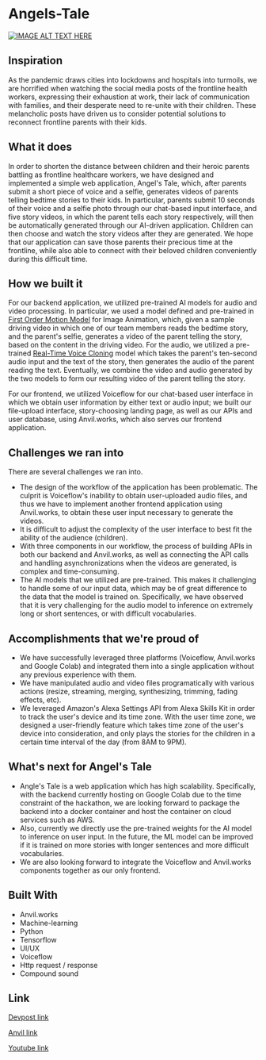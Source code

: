 # Angels-Tale

[![IMAGE ALT TEXT HERE](https://img.youtube.com/vi/j24nOpfk6VY/default.jpg)](https://www.youtube.com/watch?v=j24nOpfk6VY)

## Inspiration
As the pandemic draws cities into lockdowns and hospitals into turmoils, we are horrified when watching the social media posts of the frontline health workers, expressing their exhaustion at work, their lack of communication with families, and their desperate need to re-unite with their children. These melancholic posts have driven us to consider potential solutions to reconnect frontline parents with their kids.

## What it does
In order to shorten the distance between children and their heroic parents battling as frontline healthcare workers, we have designed and implemented a simple web application, Angel's Tale, which, after parents submit a short piece of voice and a selfie, generates videos of parents telling bedtime stories to their kids. In particular, parents submit 10 seconds of their voice and a selfie photo through our chat-based input interface, and five story videos, in which the parent tells each story respectively, will then be automatically generated through our AI-driven application. Children can then choose and watch the story videos after they are generated. We hope that our application can save those parents their precious time at the frontline, while also able to connect with their beloved children conveniently during this difficult time.

## How we built it
For our backend application, we utilized pre-trained AI models for audio and video processing. In particular, we used a model defined and pre-trained in [First Order Motion Model](https://github.com/AliaksandrSiarohin/first-order-model) for Image Animation, which, given a sample driving video in which one of our team members reads the bedtime story, and the parent's selfie, generates a video of the parent telling the story, based on the content in the driving video. For the audio, we utilized a pre-trained [Real-Time Voice Cloning](https://github.com/CorentinJ/Real-Time-Voice-Cloning?utm_source=mybridge&utm_medium=blog&utm_campaign=read_more) model which takes the parent's ten-second audio input and the text of the story, then generates the audio of the parent reading the text. Eventually, we combine the video and audio generated by the two models to form our resulting video of the parent telling the story.

For our frontend, we utilized Voiceflow for our chat-based user interface in which we obtain user information by either text or audio input; we built our file-upload interface, story-choosing landing page, as well as our APIs and user database, using Anvil.works, which also serves our frontend application.

## Challenges we ran into
There are several challenges we ran into.
- The design of the workflow of the application has been problematic. The culprit is Voiceflow's inability to obtain user-uploaded audio files, and thus we have to implement another frontend application using Anvil.works, to obtain these user input necessary to generate the videos.
- It is difficult to adjust the complexity of the user interface to best fit the ability of the audience (children).
- With three components in our workflow, the process of building APIs in both our backend and Anvil.works, as well as connecting the API calls and handling asynchronizations when the videos are generated, is complex and time-consuming.
- The AI models that we utilized are pre-trained. This makes it challenging to handle some of our input data, which may be of great difference to the data that the model is trained on. Specifically, we have observed that it is very challenging for the audio model to inference on extremely long or short sentences, or with difficult vocabularies.

## Accomplishments that we're proud of
- We have successfully leveraged three platforms (Voiceflow, Anvil.works and Google Colab) and integrated them into a single application without any previous experience with them.
- We have manipulated audio and video files programatically with various actions (resize, streaming, merging, synthesizing, trimming, fading effects, etc).
- We leveraged Amazon's Alexa Settings API from Alexa Skills Kit in order to track the user's device and its time zone. With the user time zone, we designed a user-friendly feature which takes time zone of the user's device into consideration, and only plays the stories for the children in a certain time interval of the day (from 8AM to 9PM).

## What's next for Angel's Tale
- Angle's Tale is a web application which has high scalability. Specifically, with the backend currently hosting on Google Colab due to the time constraint of the hackathon, we are looking forward to package the backend into a docker container and host the container on cloud services such as AWS.
- Also, currently we directly use the pre-trained weights for the AI model to inference on user input. In the future, the ML model can be improved if it is trained on more stories with longer sentences and more difficult vocabularies.
- We are also looking forward to integrate the Voiceflow and Anvil.works components together as our only frontend.

## Built With
- Anvil.works
- Machine-learning
- Python
- Tensorflow
- UI/UX
- Voiceflow
- Http request / response
- Compound sound

## Link
[Devpost link](https://devpost.com/software/angel-s-tale)

[Anvil link](https://anvil.works/build#clone:2XLKAA7XUZFON6SX=CINSY6H6VCZDHYH4B7664DA2)

[Youtube link]()
